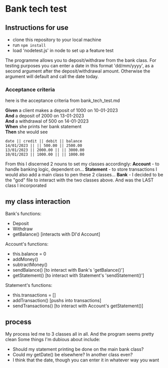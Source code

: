 # Bank tech test

## Instructions for use

- clone this repository to your local machine
- run `npm install`
- load 'nodetest.js' in node to set up a feature test

The programme allows you to deposit/withdraw from the bank class. For testing purposes you can enter a date in this format 'dd/mm/yyyy', as a second argument after the deposit/withdrawal amount. Otherwise the argument will default and call the date today.


### Acceptance criteria

here is the acceptance criteria from bank_tech_test.md 

**Given** a client makes a deposit of 1000 on 10-01-2023  
**And** a deposit of 2000 on 13-01-2023  
**And** a withdrawal of 500 on 14-01-2023  
**When** she prints her bank statement  
**Then** she would see

```
date || credit || debit || balance
14/01/2023 || || 500.00 || 2500.00
13/01/2023 || 2000.00 || || 3000.00
10/01/2023 || 1000.00 || || 1000.00

```

From this I discerned 2 nouns to set my classes accordingly:
**Account** - to handle banking logic, dependent on...
**Statement** - to store transactions
I would also add a main class to pen these 2 classes...
**Bank** - I decided to be the "god" file to interact with the two classes above. And was the LAST class I incorporated

## my class interaction

Bank's functions:
- Deposit
- Withdraw
- getBalance() [interacts with DI'd Account]

Account's functions:
- this.balance = 0
- addMoney()
- subtractMoney()
- sendBalance() [to interact with Bank's 'getBalance()']
- getStatement() [to interact with Statement's 'sendStatement()']

Statement's functions:
- this.transactions = []
- addTransaction() [pushs into transactions]
- sendTransactions() [to interact with Account's getStatement()]

## process
My process led me to 3 classes all in all. And the program seems pretty clean Some things I'm dubious about include:
- Should my statement printing be done on the main bank class?
- Could my getDate() be elsewhere? In another class even?
- I think that the date, though you can enter it in whatever way you want
